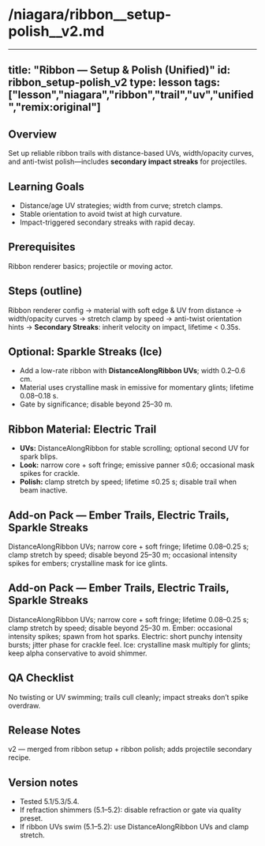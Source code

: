 # /niagara/ribbon__setup-polish__v2.md
---
title: "Ribbon — Setup & Polish (Unified)"
id: ribbon_setup-polish_v2
type: lesson
tags: ["lesson","niagara","ribbon","trail","uv","unified","remix:original"]
---
## Overview
Set up reliable ribbon trails with distance-based UVs, width/opacity curves, and anti-twist polish—includes **secondary impact streaks** for projectiles.
## Learning Goals
- Distance/age UV strategies; width from curve; stretch clamps.
- Stable orientation to avoid twist at high curvature.
- Impact-triggered secondary streaks with rapid decay.
## Prerequisites
Ribbon renderer basics; projectile or moving actor.
## Steps (outline)
Ribbon renderer config → material with soft edge & UV from distance → width/opacity curves → stretch clamp by speed → anti-twist orientation hints → **Secondary Streaks**: inherit velocity on impact, lifetime < 0.35s.
## Optional: Sparkle Streaks (Ice)
- Add a low-rate ribbon with **DistanceAlongRibbon UVs**; width 0.2–0.6 cm.
- Material uses crystalline mask in emissive for momentary glints; lifetime 0.08–0.18 s.
- Gate by significance; disable beyond 25–30 m.
## Ribbon Material: Electric Trail
- **UVs:** DistanceAlongRibbon for stable scrolling; optional second UV for spark blips.
- **Look:** narrow core + soft fringe; emissive panner ≤0.6; occasional mask spikes for crackle.
- **Polish:** clamp stretch by speed; lifetime ≤0.25 s; disable trail when beam inactive.
## Add-on Pack — Ember Trails, Electric Trails, Sparkle Streaks
DistanceAlongRibbon UVs; narrow core + soft fringe; lifetime 0.08–0.25 s; clamp stretch by speed; disable beyond 25–30 m; occasional intensity spikes for embers; crystalline mask for ice glints.
## Add-on Pack — Ember Trails, Electric Trails, Sparkle Streaks
DistanceAlongRibbon UVs; narrow core + soft fringe; lifetime 0.08–0.25 s; clamp stretch by speed; disable beyond 25–30 m.
Ember: occasional intensity spikes; spawn from hot sparks.
Electric: short punchy intensity bursts; jitter phase for crackle feel.
Ice: crystalline mask multiply for glints; keep alpha conservative to avoid shimmer.
## QA Checklist
No twisting or UV swimming; trails cull cleanly; impact streaks don’t spike overdraw.
## Release Notes
v2 — merged from ribbon setup + ribbon polish; adds projectile secondary recipe.
## Version notes
- Tested 5.1/5.3/5.4.
- If refraction shimmers (5.1–5.2): disable refraction or gate via quality preset.
- If ribbon UVs swim (5.1–5.2): use DistanceAlongRibbon UVs and clamp stretch.
